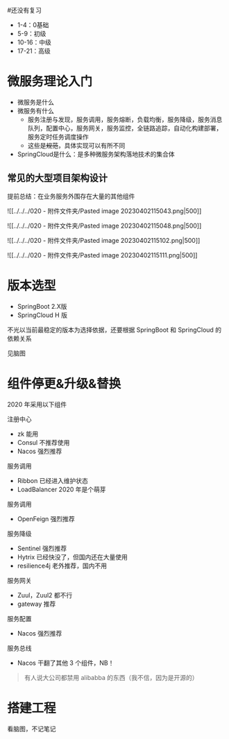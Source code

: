 #还没有复习 

- 1-4：0基础
- 5-9：初级
- 10-16：中级
- 17-21：高级


# 微服务理论入门

- 微服务是什么
- 微服务有什么
  - 服务注册与发现，服务调用，服务熔断，负载均衡，服务降级，服务消息队列，配置中心，服务网关，服务监控，全链路追踪，自动化构建部署，服务定时任务调度操作
  - 这些是~~规范~~，具体实现可以有所不同
- SpringCloud是什么：是多种微服务架构落地技术的集合体



## 常见的大型项目架构设计

提前总结：在业务服务外围存在大量的其他组件

![[../../../020 - 附件文件夹/Pasted image 20230402115043.png|500]]

![[../../../020 - 附件文件夹/Pasted image 20230402115048.png|500]]

![[../../../020 - 附件文件夹/Pasted image 20230402115102.png|500]]

![[../../../020 - 附件文件夹/Pasted image 20230402115111.png|500]]

# 版本选型

- SpringBoot 2.X版
- SpringCloud H 版

不光以当前最稳定的版本为选择依据，还要根据 SpringBoot 和 SpringCloud 的依赖关系

见脑图



# 组件停更&升级&替换

2020 年采用以下组件


注册中心

- zk 能用
- Consul 不推荐使用
- Nacos 强烈推荐

服务调用

- Ribbon 已经进入维护状态
- LoadBalancer 2020 年是个萌芽

服务调用

- OpenFeign 强烈推荐

服务降级

- Sentinel 强烈推荐
- Hytrix 已经快没了，但国内还在大量使用
- resilience4j 老外推荐，国内不用

服务网关

- Zuul，Zuul2 都不行
- gateway 推荐

服务配置

- Nacos 强烈推荐

服务总线

- Nacos 干翻了其他 3 个组件，NB！

> 有人说大公司都禁用 alibabba 的东西（我不信，因为是开源的）



# 搭建工程

看脑图，不记笔记